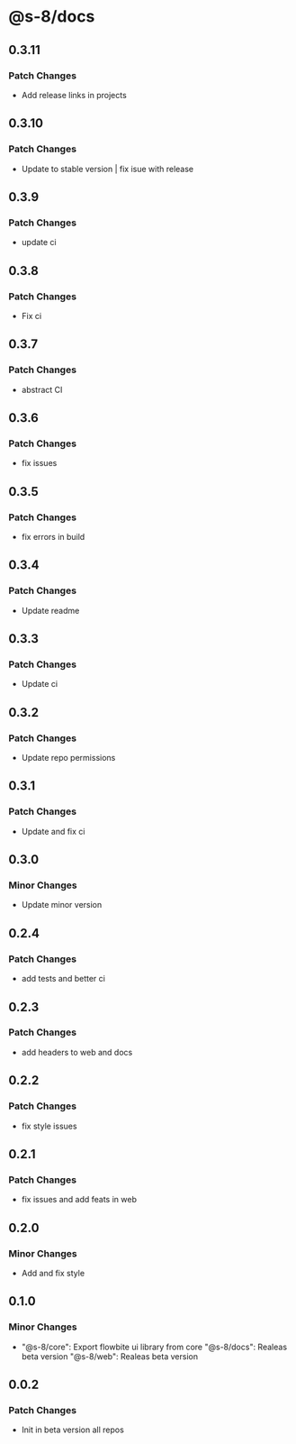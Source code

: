 # @s-8/docs

## 0.3.11

### Patch Changes

- Add release links in projects

## 0.3.10

### Patch Changes

- Update to stable version | fix isue with release

## 0.3.9

### Patch Changes

- update ci

## 0.3.8

### Patch Changes

- Fix ci

## 0.3.7

### Patch Changes

- abstract CI

## 0.3.6

### Patch Changes

- fix issues

## 0.3.5

### Patch Changes

- fix errors in build

## 0.3.4

### Patch Changes

- Update readme

## 0.3.3

### Patch Changes

- Update ci

## 0.3.2

### Patch Changes

- Update repo permissions

## 0.3.1

### Patch Changes

- Update and fix ci

## 0.3.0

### Minor Changes

- Update minor version

## 0.2.4

### Patch Changes

- add tests and better ci

## 0.2.3

### Patch Changes

- add headers to web and docs

## 0.2.2

### Patch Changes

- fix style issues

## 0.2.1

### Patch Changes

- fix issues and add feats in web

## 0.2.0

### Minor Changes

- Add and fix style

## 0.1.0

### Minor Changes

- "@s-8/core": Export flowbite ui library from core
  "@s-8/docs": Realeas beta version
  "@s-8/web": Realeas beta version

## 0.0.2

### Patch Changes

- Init in beta version all repos
